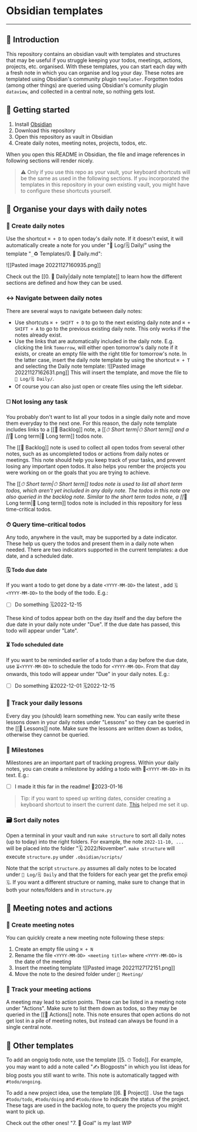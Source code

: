 # Obsidian templates

---

## 👋 Introduction

This repository contains an obsidian vault with templates and structures that may be useful if you struggle keeping your todos, meetings, actions, projects, etc. organised. With these templates, you can start each day with a fresh note in which you can organise and log your day. These notes are templated using Obsidian's community plugin `templater`. Forgotten todos (among other things) are queried using Obsidian's comunity plugin `dataview`, and collected in a central note, so nothing gets lost.

## 🚀 Getting started

1. Install [Obsidian](https://obsidian.md/)
2. Download this repository
3. Open this repository as vault in Obsidian
4. Create daily notes, meeting notes, projects, todos, etc.

When you open this README in Obsidian, the file and image references in following sections will render nicely.

> ⚠️ Only if you use this repo as your vault, your keyboard shortcuts will be the same as used in the following sections. If you incorporated the templates in this repository in your own existing vault, you might have to configure these shortcuts yourself.

## 📓 Organise your days with daily notes

### 📝 Create daily notes

Use the shortcut  `⌘ + D` to open today's daily note. If it doesn't exist, it will automatically create a note for you under "📓 Log/🗒 Daily/"  using the template "`_`♻️ Templates/0. 📓 Daily.md":

![[Pasted image 20221127160935.png]]

Check out the [[0. 📓 Daily|daily note template]] to learn how the different sections are defined and how they can be used.

### ↔ Navigate between daily notes

There are several ways to navigate between daily notes:

- Use shortcuts `⌘ + SHIFT + D` to go to the next existing daily note and `⌘ + SHIFT + A` to go to the previous existing daily note. This only works if the notes already exist.
- Use the links that are automatically included in the daily note. E.g. clicking the link `Tomorrow`, will either open tomorrow's daily note if it exists, or create an empty file with the right title for tomorrow's note.  In the latter case, insert the daily note template by using the shortcut `⌘ + T`  and selecting the Daily note template: ![[Pasted image 20221127162631.png]] This will insert the template, and move the file to `📓 Log/🗒 Daily/`.
- Of course you can also just open or create files using the left sidebar.

### ◻️ Not losing any task

You probably don't want to list all your todos in a single daily note and move them everyday to the next one. For this reason, the daily note template includes links to a [[📖 Backlog]] note, a [[_⏱ Short term|⏱ Short term]] and a [[_📆 Long term|📆 Long term]] todos note.

The [[📖 Backlog]] note is used to collect all open todos from several other notes, such as as uncompleted todos or actions from daily notes or meetings. This note should help you keep track of your tasks, and prevent losing any important open todos. It also helps you rember the projects you were working on or the goals that you are trying to achieve.

The [[_⏱ Short term|⏱ Short term]] todos note is used to list all short term todos, which aren't yet included in any daily note. The todos in this note are also queried in the backlog note. Similar to the short term todos note, a [[_📆 Long term|📆 Long term]]  todos note is included in this repository for less time-critical todos.

### ⏱ Query time-critical todos

Any todo, anywhere in the vault, may be supported by a date indicator. These help us query the todos and present them in a daily note when needed. There are two indicators supported in the current templates: a due date, and a scheduled date.

#### 🗓 Todo due date

If you want a todo to get done by a date `<YYYY-MM-DD>` the latest , add `🗓<YYYY-MM-DD>` to the body of the todo. E.g.:

- [ ] Do something 🗓2022-12-15

These kind of todos appear both on the day itself and the day before the due date in your daily note under "Due". If the due date has passed, this todo will appear under "Late".

#### ⏳ Todo scheduled date

If you want to be reminded earlier of a todo than a day before the due date, use `⏳<YYYY-MM-DD>` to schedule the todo for `<YYYY-MM-DD>`. From that day onwards, this todo will appear under "Due" in your daily notes. E.g.:

- [ ] Do something ⏳2022-12-01 🗓2022-12-15

### 🌈 Track your daily lessons

Every day you (should) learn something new. You can easily write these lessons down in your daily notes under "Lessons" so they can be queried in the [[🌈 Lessons]] note. Make sure the lessons are written down as todos, otherwise they cannot be queried.

### 🚩 Milestones

Milestones are an important part of tracking progress. Within your daily notes, you can create a milestone by adding a todo with 🚩`<YYYY-MM-DD>` in its text. E.g.:

- [ ] I made it this far in the readme! 🚩2023-01-16

> Tip: if you want to speed up writing dates, consider creating a keyboard shortcut to insert the current date. [This](https://discussions.apple.com/thread/8651300) helped me set it up.

### 🗃 Sort daily notes

Open a terminal in your vault and run `make structure` to sort all daily notes (up to today) into the 
right folders. For example, the note `2022-11-10, ...` will be placed into the folder 
"🗓 2022/November". `make structure` will execute `structure.py` under `.obsidian/scripts/`

Note that the script `structure.py` assumes all daily notes to be located under `📓 Log/🗒 Daily` 
and that the folders for each year get the prefix emoji `🗓`. If you want a different structure or naming, make sure to change that in both your notes/folders and in `structure.py`

## 👥 Meeting notes and actions

### 📝 Create meeting notes

You can quickly create a new meeting note following these steps:

1. Create an empty file using `⌘ + N`
2. Rename the file `<YYYY-MM-DD> <meeting title>` where `<YYYY-MM-DD>` is the date of the meeting
3. Insert the meeting template
![[Pasted image 20221127172151.png]]
4. Move the note to the desired folder under `👥 Meeting/`

### 🏃 Track your meeting actions

A meeting may lead to action points. These can be listed in a meeting note under "Actions". Make sure to list them down as todos, so they may be queried in the [[🏃 Actions]] note. This note ensures that open actions do not get lost in a pile of meeting notes, but instead can always be found in a single central note.

## 📄 Other templates

To add an ongoig todo note, use the template [[5. ⏱ Todo]]. For example, you may want to add a note called "✍️ Blogposts" in which you list ideas for blog posts you still want to write. This note is automatically tagged with `#todo/ongoing`.

To add a new project idea, use the template [[6. 🧩 Project]] .  Use the tags `#todo/todo`, `#todo/doing` and `#todo/done` to indicate the status of the project. These tags are used in the backlog note, to query the projects you might want to pick up.

Check out the other ones! "7. 🚀 Goal" is my last WIP
